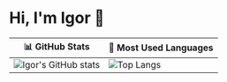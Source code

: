 <h1 align="left">Hi, I'm Igor 👋</h1>

| 📊 GitHub Stats | 🧰 Most Used Languages |
|-----------------|------------------------|
| ![Igor's GitHub stats](https://github-readme-stats.vercel.app/api?username=igorltsyk&show_icons=true&theme=transparent) | ![Top Langs](https://github-readme-stats.vercel.app/api/top-langs/?username=igorltsyk&layout=compact&theme=transparent) |
